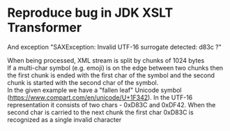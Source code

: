 # Reproduce bug in JDK XSLT Transformer

And exception "SAXException: Invalid UTF-16 surrogate detected: d83c ?" 

When being processed, XML stream is split by chunks of 1024 bytes  
If a multi-char symbol (e.g. emoji) is on the edge between two chunks then the first chunk is ended with the first char of the symbol and the second chunk is started with the second char of the symbol.  
In the given example we have a "fallen leaf" Unicode symbol (https://www.compart.com/en/unicode/U+1F342). In the UTF-16 representation it consists of two chars - 0xD83C and 0xDF42. When the second char is carried to the next chunk the first char 0xD83C is recognized as a single invalid character	
